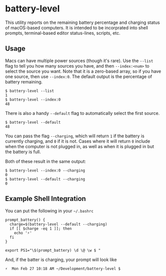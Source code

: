 battery-level
=============

This utility reports on the remaining battery percentage and charging status of
macOS-based computers. It is intended to be incorprated into shell prompts,
terminal-based editor status-lines, scripts, etc.

Usage
-----

Macs can have multiple power sources (though it's rare). Use the `--list` flag
to tell you how many sources you have, and then `--index:<num>` to select the
source you want. Note that it is a zero-based array, so if you have one source,
then use `--index:0`. The default output is the percentage of battery remaining.

    $ battery-level --list
    1
    $ battery-level --index:0
    48

There is also a handy `--default` flag to automatically select the first source.

    $ battery-level --default
    48

You can pass the flag `--charging`, which will return `1` if the battery is
currently charging, and `0` if it is not. Cases where it will return `0` include
when the computer is not plugged in, as well as when it is plugged in but the
battery is full.

Both of these result in the same output:

    $ battery-level --index:0 --charging
    0
    $ battery-level --default --charging
    0

Example Shell Integration
-------------------------

You can put the following in your `~/.bashrc`

    prompt_battery() {
      charge=$(battery-level --default --charging)
      if [[ $charge -eq 1 ]]; then
        echo '⚡️'
      fi
    }
    
    export PS1="\$(prompt_battery) \d \@ \w $ "

And, if the batter is charging, your prompt will look like

    ⚡️  Mon Feb 27 10:18 AM ~/Development/battery-level $

